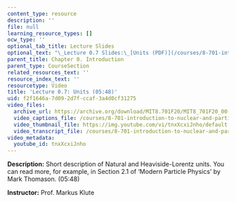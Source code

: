 ```yaml
---
content_type: resource
description: ''
file: null
learning_resource_types: []
ocw_type: ''
optional_tab_title: Lecture Slides
optional_text: "\_Lecture 0.7 Slides:\_[Units (PDF)](/courses/8-701-introduction-to-nuclear-and-particle-physics-fall-2020/resources/mit8_701f20_lec0-7)"
parent_title: Chapter 0. Introduction
parent_type: CourseSection
related_resources_text: ''
resource_index_text: ''
resourcetype: Video
title: 'Lecture 0.7: Units (05:48)'
uid: f2f1646a-7d09-2d7f-ccaf-3a4d0cf31275
video_files:
  archive_url: https://archive.org/download/MIT8.701F20/MIT8_701F20_00-07_Units_300k.mp4
  video_captions_file: /courses/8-701-introduction-to-nuclear-and-particle-physics-fall-2020/321d3168b88c5a60a15da0ad47c56223_tnxXcxiJnho.vtt
  video_thumbnail_file: https://img.youtube.com/vi/tnxXcxiJnho/default.jpg
  video_transcript_file: /courses/8-701-introduction-to-nuclear-and-particle-physics-fall-2020/adf515c70c47e95dd9e266848b8f97c4_tnxXcxiJnho.pdf
video_metadata:
  youtube_id: tnxXcxiJnho
---
```


**Description:** Short description of Natural and Heaviside-Lorentz units. You can read more, for example, in Section 2.1 of ‘Modern Particle Physics’ by Mark Thomason. (05:48)

**Instructor:** Prof. Markus Klute